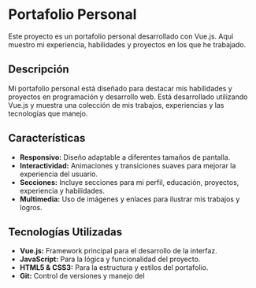 # Portafolio Personal

Este proyecto es un portafolio personal desarrollado con Vue.js. Aquí muestro mi experiencia, habilidades y proyectos en los que he trabajado. 

## Descripción

Mi portafolio personal está diseñado para destacar mis habilidades y proyectos en programación y desarrollo web. Está desarrollado utilizando Vue.js y muestra una colección de mis trabajos, experiencias y las tecnologías que manejo.

## Características

- **Responsivo:** Diseño adaptable a diferentes tamaños de pantalla.
- **Interactividad:** Animaciones y transiciones suaves para mejorar la experiencia del usuario.
- **Secciones:** Incluye secciones para mi perfil, educación, proyectos, experiencia y habilidades.
- **Multimedia:** Uso de imágenes y enlaces para ilustrar mis trabajos y logros.

## Tecnologías Utilizadas

- **Vue.js:** Framework principal para el desarrollo de la interfaz.
- **JavaScript:** Para la lógica y funcionalidad del proyecto.
- **HTML5 & CSS3:** Para la estructura y estilos del portafolio.
- **Git:** Control de versiones y manejo del 
